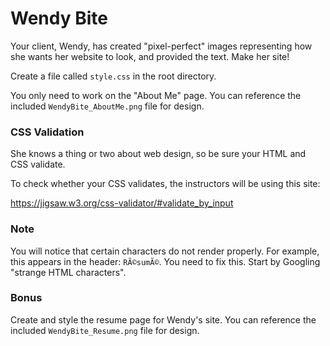 # Wendy Bite

Your client, Wendy, has created "pixel-perfect" images representing how she wants her website to look, and provided the text. Make her site!

Create a file called `style.css` in the root directory.

You only need to work on the "About Me" page. You can reference the included `WendyBite_AboutMe.png` file for design.

### CSS Validation

She knows a thing or two about web design, so be sure your HTML and CSS validate.

To check whether your CSS validates, the instructors will be using this site:

https://jigsaw.w3.org/css-validator/#validate_by_input

### Note

You will notice that certain characters do not render properly. For example, this appears in the header: `RÃ©sumÃ©`. You need to fix this. Start by Googling "strange HTML characters".

### Bonus

Create and style the resume page for Wendy's site. You can reference the included `WendyBite_Resume.png` file for design.

